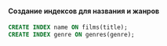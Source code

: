#### Создание индексов для названия и жанров
```sql
CREATE INDEX name ON films(title);
CREATE INDEX genre ON genres(genre);
```